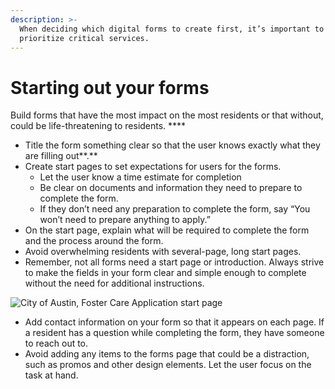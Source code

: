 ```yaml
---
description: >-
  When deciding which digital forms to create first, it’s important to
  prioritize critical services.
---
```


# Starting out your forms

Build forms that have the most impact on the most residents or that without, could be life-threatening to residents. ****

* Title the form something clear so that the user knows exactly what they are filling out**.** 
* Create start pages to set expectations for users for the forms. 
  * Let the user know a time estimate for completion 
  * Be clear on documents and information they need to prepare to complete the form.
  * If they don’t need any preparation to complete the form, say “You won’t need to prepare anything to apply.” 
* On the start page, explain what will be required to complete the form and the process around the form.
* Avoid overwhelming residents with several-page, long start pages.
* Remember, not all forms need a start page or introduction. Always strive to make the fields in your form clear and simple enough to complete without the need for additional instructions.

![City of Austin, Foster Care Application start page](https://lh5.googleusercontent.com/wmI4BqKpqakokVXBg_MjQVsOxM9lk4DUbKJs58VgGSqi86gMf0XJS-a9Wdd2S7XzcjD8PW7FjAumE7ED8KOY_bP6QDWiljLuMuwIG2u2qUt4tq1TLmOC9KPVwKC0UjsKVkQwBqiU)

* Add contact information on your form so that it appears on each page. If a resident has a question while completing the form, they have someone to reach out to.
* Avoid adding any items to the forms page that could be a distraction, such as promos and other design elements. Let the user focus on the task at hand. 

